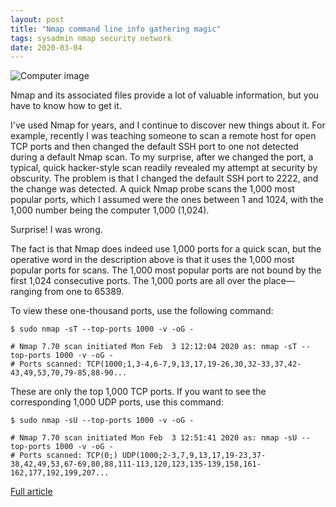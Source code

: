 ```yaml
---
layout: post
title: "Nmap command line info gathering magic"
tags: sysadmin nmap security network
date: 2020-03-04
---
```


![Computer image](https://www.redhat.com/sysadmin/sites/default/files/styles/full/public/2020-02/business-computer-connection-contemporary-450035%20Cropped.jpg?itok=8ANNA9Hc)

Nmap and its associated files provide a lot of valuable information, but you have to know how to get it.

I've used Nmap for years, and I continue to discover new things about it. For example, recently I was teaching someone to scan a remote host for open TCP ports and then changed the default SSH port to one not detected during a default Nmap scan. To my surprise, after we changed the port, a typical, quick hacker-style scan readily revealed my attempt at security by obscurity. The problem is that I changed the default SSH port to 2222, and the change was detected. A quick Nmap probe scans the 1,000 most popular ports, which I assumed were the ones between 1 and 1024, with the 1,000 number being the computer 1,000 (1,024).

Surprise! I was wrong.

The fact is that Nmap does indeed use 1,000 ports for a quick scan, but the operative word in the description above is that it uses the 1,000 most popular ports for scans. The 1,000 most popular ports are not bound by the first 1,024 consecutive ports. The 1,000 ports are all over the place—ranging from one to 65389.

To view these one-thousand ports, use the following command:

```
$ sudo nmap -sT --top-ports 1000 -v -oG -

# Nmap 7.70 scan initiated Mon Feb  3 12:12:04 2020 as: nmap -sT --top-ports 1000 -v -oG -
# Ports scanned: TCP(1000;1,3-4,6-7,9,13,17,19-26,30,32-33,37,42-43,49,53,70,79-85,88-90...
```

These are only the top 1,000 TCP ports. If you want to see the corresponding 1,000 UDP ports, use this command:

```
$ sudo nmap -sU --top-ports 1000 -v -oG -

# Nmap 7.70 scan initiated Mon Feb  3 12:51:41 2020 as: nmap -sU --top-ports 1000 -v -oG -
# Ports scanned: TCP(0;) UDP(1000;2-3,7,9,13,17,19-23,37-38,42,49,53,67-69,80,88,111-113,120,123,135-139,158,161-162,177,192,199,207...
```

[Full article](https://www.redhat.com/sysadmin/nmap-info)
